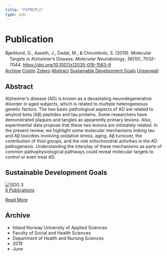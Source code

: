 ```yaml
---
title: "FXTMCPL2"
type: pub
---
```

<h1>Publication</h1>
<article id="csl-bib-container-FXTMCPL2" class="csl-bib-container">
  <div class="csl-bib-body" style="line-height: 1.35; padding-left: 1em; text-indent:-1em;">
  <div class="csl-entry">Bj&#xF8;rklund, G., Aaseth, J., Dadar, M., &amp; Chirumbolo, S. (2019). Molecular Targets in Alzheimer&#x2019;s Disease. <i>Molecular Neurobiology</i>, <i>56</i>(10), 7032&#x2013;7044. <a href="https://doi.org/10.1007/s12035-019-1563-9">https://doi.org/10.1007/s12035-019-1563-9</a></div>
</div>
  <div class="csl-bib-buttons">
    <a href="#taxonomy-article-FXTMCPL2" class="csl-bib-button">Archive</a>
    <a href="https://app.cristin.no/results/show.jsf?id=1706365" alt="Cristin URL" class="csl-bib-button">Cristin</a>
    <a href="http://zotero.org/groups/5402882/items/FXTMCPL2" alt="Zotero URL" class="csl-bib-button">Zotero</a>
    <a href="#abstract-article-FXTMCPL2" class="csl-bib-button">Abstract</a>
    <a href="#sdg-article-FXTMCPL2" class="csl-bib-button">Sustainable Development Goals</a>
    <a href="https://doi.org/10.1007/s12035-019-1563-9" class="csl-bib-button">Unpaywall</a>
  </div>
  <div id="csl-bib-meta-container-FXTMCPL2"></div>
</article>
<div id="csl-bib-meta-FXTMCPL2" class="csl-bib-meta">
  <article id="abstract-article-FXTMCPL2" class="abstract-article">
    <h1>Abstract</h1>
    Alzheimer’s disease (AD) is known as a devastating neurodegenerative disorder in aged subjects, which is related to multiple heterogeneous genetic factors. The two basic pathological aspects of AD are related to amyloid beta (Aβ) peptides and tau proteins. Some researchers have demonstrated plaques and tangles as apparently primary lesions. Also, experimental data propose that these two lesions are intimately related. In the present review, we highlight some molecular mechanisms linking tau and Aβ toxicities involving oxidative stress, aging, Aβ turnover, the contribution of thiol groups, and the role mitochondrial activities in the AD pathogenesis. Understanding the interplay of these mechanisms as parts of common pathophysiological pathways could reveal molecular targets to control or even treat AD.
  </article>
  <article id="sdg-article-FXTMCPL2" class="sdg-article">
    <h1>Sustainable Development Goals</h1>
    <div class="sdg-container"><div id="sdg3" class="sdg"> <img src="{{< params subfolder >}}images/sdg/sdg03_en.png" class="image" alt="SDG 3"> <div class="sdg-overlay"> <a href="{{< params subfolder >}}en/archive/?sdg=3#archive" class="sdg-publication-count"><span>6</span> Publications</a> <p><a href="https://sdgs.un.org/goals/goal3" class="sdg-read-more">Read More</a></p> </div> </div></div>
  </article>
  <article id="taxonomy-article-FXTMCPL2" class="taxonomy-article">
    <h1>Archive</h1>
    <ul>
      <li>Inland Norway University of Applied Sciences</li>
      <li>Faculty of Social and Health Sciences</li>
      <li>Department of Health and Nursing Sciences</li>
      <li>2019</li>
      <li>June</li>
    </ul>
  </article>
</div>
